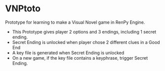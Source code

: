 # VNPtoto
Prototype for learning to make a Visual Novel game in RenPy Engine.

- This Prototype gives player 2 options and 3 endings, including 1 secret ending.
- Secret Ending is unlocked when player chose 2 different clues in a Good End
- A key file is generated when Secret Ending is unlocked 
- On a new game, if the key file contains a keyphrase, trigger Secret Ending.